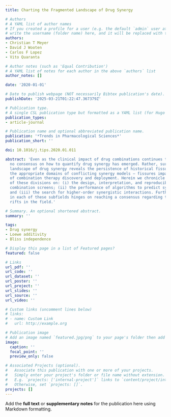 ```yaml
---
title: Charting the Fragmented Landscape of Drug Synergy

# Authors
# A YAML list of author names
# If you created a profile for a user (e.g. the default `admin` user at `content/authors/admin/`), 
# write the username (folder name) here, and it will be replaced with their full name and linked to their profile.
authors:
- Christian T Meyer
- David J Wooten
- Carlos F Lopez
- Vito Quaranta

# Author notes (such as 'Equal Contribution')
# A YAML list of notes for each author in the above `authors` list
author_notes: []

date: '2020-01-01'

# Date to publish webpage (NOT necessarily Bibtex publication's date).
publishDate: '2025-03-21T01:22:47.367379Z'

# Publication type.
# A single CSL publication type but formatted as a YAML list (for Hugo requirements).
publication_types:
- article-journal

# Publication name and optional abbreviated publication name.
publication: '*Trends in Pharmacological Sciences*'
publication_short: ''

doi: 10.1016/j.tips.2020.01.011

abstract: 'Even as the clinical impact of drug combinations continues to accelerate,
  no consensus on how to quantify drug synergy has emerged. Rather, surveying the
  landscape of drug synergy reveals the persistence of historical fissures regarding
  the appropriate domains of conflicting synergy models – fissures impacting all aspects
  of combination therapy discovery and deployment. Herein we chronicle the impact
  of these divisions on: (i) the design, interpretation, and reproducibility of high-throughput
  combination screens; (ii) the performance of algorithms to predict synergistic mixtures;
  and (iii) the search for higher-order synergistic interactions. Further progress
  in each of these subfields hinges on reaching a consensus regarding the long-standing
  rifts in the field.'

# Summary. An optional shortened abstract.
summary: ''

tags:
- Drug synergy
- Loewe additivity
- Bliss independence

# Display this page in a list of Featured pages?
featured: false

# Links
url_pdf: ''
url_code: ''
url_dataset: ''
url_poster: ''
url_project: ''
url_slides: ''
url_source: ''
url_video: ''

# Custom links (uncomment lines below)
# links:
# - name: Custom Link
#   url: http://example.org

# Publication image
# Add an image named `featured.jpg/png` to your page's folder then add a caption below.
image:
  caption: ''
  focal_point: ''
  preview_only: false

# Associated Projects (optional).
#   Associate this publication with one or more of your projects.
#   Simply enter your project's folder or file name without extension.
#   E.g. `projects: ['internal-project']` links to `content/project/internal-project/index.md`.
#   Otherwise, set `projects: []`.
projects: []
---
```


Add the **full text** or **supplementary notes** for the publication here using Markdown formatting.
